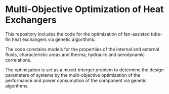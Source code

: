 # Multi-Objective Optimization of Heat Exchangers

This repository includes the code for the optimization of fan-assisted tube-fin heat exchangers via genetic algorithms.

The code constains models for the propertiies of the internal and external fluids, characteristic areas and therma, hydraulic and aerodynamic correlations. 

The optimization is set as a mixed-interger problem to determine the design parameters of systems by the multi-objective optimization of the performance and power consumption of the component via genetic algorithms. 
